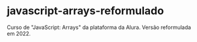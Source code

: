 # javascript-arrays-reformulado
Curso de "JavaScript: Arrays" da plataforma da Alura. Versão reformulada em 2022.

